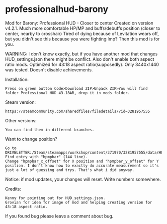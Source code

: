# professionalhud-barony
Mod for Barony: Professional HUD - Closer to center
Created on version v4.2.1.
Much more comfortable HP/MP and buffs/debuffs position (closer to center, nearby to crosshair)
Tired of dying because of Levitation wears off, but you didn't see this because you were fighting Imp? Then this mod is for you.

WARNING:
I don't know exactly, but if you have another mod that changes HUD_settings.json there might be conflict. Also don't enable both aspect ratio mods.
Optimized for 43:18 aspect ratio(supposedly). Only 3440x1440 was tested.
Doesn't disable achievements.

Installation:

    Press on green button Code>Download ZIP>Unpack ZIP>You will find folder Professional HUD 43-18AR, drop it in mods folder.

Steam version:

    https://steamcommunity.com/sharedfiles/filedetails/?id=3281957555

Other versions:

    You can find them in different branches.

Want to change position?

    Go to DRIVELETTER:/Steam/steamapps/workshop/content/371970/3281957555/data/HUD_settings.json
    Find entry with "hpmpbar" (144 line).
    Change "hpmpbar_x_offset" for X position and "hpmpbar_y_offset" for Y position. I don't know how to exactly do accurate measurement so it's just a lot of guessing and trys. That's what i did anyway.

Notice: if mod updates, your changes will reset. Write numbers somewhere.

Credits:

    Kenny for pointing out for HUD_settings.json.
    Grovian for idea for image of mod and helping creating version for 43:18 aspect ratio.


If you found bug please leave a comment about bug.
